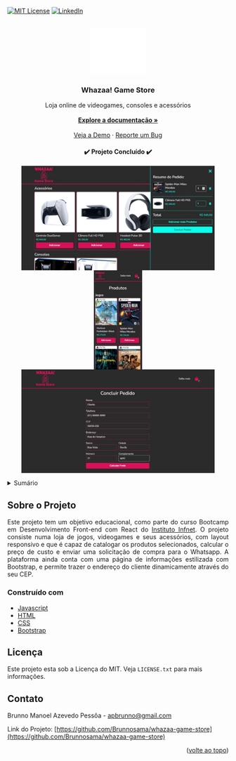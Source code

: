 <div id="top"></div>

[![MIT License][license-shield]][license-url]
[![LinkedIn][linkedin-shield]][linkedin-url]




<!-- PROJECT LOGO -->
<br />
<div align="center">
  <a href="https://github.com/Brunnosama/whazaa-game-store">
    <img src="assets/img/whazaa-game-store-white.svg" alt="Logo Whazaa! Games" width="130">
  </a>
  <br/>


<h3 align="center">Whazaa! Game Store</h3>

  <p align="center">
    Loja online de videogames, consoles e acessórios 
    <br />
    <br />
    <a href="https://github.com/Brunnosama/whazaa-game-store"><strong>Explore a documentação »</strong></a>
    <br />
    <br />
    <a href="https://incredible-muffin-748c54.netlify.app">Veja a Demo</a>
    ·
    <a href="https://github.com/Brunnosama/whazaa-game-store/issues">Reporte um Bug</a>
  </p>


<h4 align='center'>✔️ Projeto Concluído ✔️</h4>


</div>
<div align="center">
<p float="left" align="middle">
  <img align="top" src="assets/img/readme/whazaa-desktop-1.JPG" width="440" />
  <img align="top" src="assets/img/readme/whazaa-mobile-1.JPG" width="110" /> 
  <img align="top" src="assets/img/readme/whazaa-desktop-2.JPG" width="440" />
</p>
</div>



<!-- TABLE OF CONTENTS -->
<details>
  <summary>Sumário</summary>
  <ol>
    <li>
      <a href="#sobre-o-projeto">Sobre o Projeto</a>
      <ul>
        <li><a href="#construído-com">Construído com</a></li>
      </ul>
    </li>
    <li><a href="#licença">Licença</a></li>
    <li><a href="#contato">Contato</a></li>
  </ol>
</details>




<!-- ABOUT THE PROJECT -->
## Sobre o Projeto

<p align="justify">Este projeto tem um objetivo educacional, como parte do curso Bootcamp em Desenvolvimento Front-end com React do <a href="https://curso.infnet.edu.br/bootcamp/desenvolvedor-front-end-react/">Instituto Infnet</a>. O projeto consiste numa loja de jogos, videogames e seus acessórios, com layout responsivo e que é capaz de catalogar os produtos selecionados, calcular o preço de custo e enviar uma solicitação de compra para o Whatsapp. A plataforma ainda conta com uma página de informações estilizada com Bootstrap, e permite trazer o endereço do cliente dinamicamente através do seu CEP.</p>





### Construído com

* [Javascript](https://www.javascript.com/)
* [HTML](https://developer.mozilla.org/pt-BR/docs/Web/HTML)
* [CSS](https://www.w3schools.com/css/)
* [Bootstrap](https://getbootstrap.com)




<!-- LICENSE -->
## Licença

Este projeto esta sob a Licença do MIT. Veja `LICENSE.txt` para mais informações.




<!-- CONTACT -->
## Contato

Brunno Manoel Azevedo Pessôa - apbrunno@gmail.com

Link do Projeto: [https://github.com/Brunnosama/whazaa-game-store](https://github.com/Brunnosama/whazaa-game-store)

<p align="right">(<a href="#top">volte ao topo</a>)</p>




<!-- MARKDOWN LINKS & IMAGES -->
<!-- https://www.markdownguide.org/basic-syntax/#reference-style-links -->
[contributors-shield]: https://img.shields.io/github/contributors/github_username/repo_name.svg?style=for-the-badge
[contributors-url]: https://github.com/github_username/repo_name/graphs/contributors
[forks-shield]: https://img.shields.io/github/forks/github_username/repo_name.svg?style=for-the-badge
[forks-url]: https://github.com/github_username/repo_name/network/members
[stars-shield]: https://img.shields.io/github/stars/github_username/repo_name.svg?style=for-the-badge
[stars-url]: https://github.com/github_username/repo_name/stargazers
[issues-shield]: https://img.shields.io/github/issues/othneildrew/Best-README-Template.svg?style=for-the-badge
[issues-url]: https://github.com/brunnosama/whazaa-game-store/issues
[license-shield]: https://img.shields.io/github/license/othneildrew/Best-README-Template.svg?style=for-the-badge
[license-url]: https://github.com/brunnosama/whazaa-game-store/blob/main/LICENSE
[linkedin-shield]: https://img.shields.io/badge/-LinkedIn-black.svg?style=for-the-badge&logo=linkedin&colorB=555
[linkedin-url]: https://www.linkedin.com/in/brunno-azevedo-pessoa/
[product-screenshot]: images/screenshot.png
